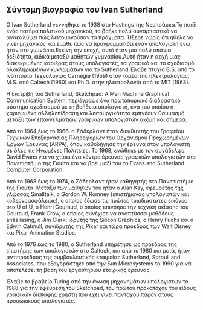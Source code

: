 ## Σύντομη βιογραφία του Ivan Sutherland

Ο Ivan Sutherland γεννήθηκε το 1938 στο Hastings της Νεμπράσκα.Το παιδί ενός πατέρα πολιτικού μηχανικού, το βρήκε πολύ συναρπαστικό να ανακαλύψει πώς λειτουργούσαν τα πράγματα. Ήξερε νωρίς ότι ήθελε να γίνει μηχανικός και έμαθε πώς να προγραμματίζει έναν υπολογιστή ενώ ήταν στο γυμνάσιο.Εκείνη την εποχή, αυτό ήταν μια πολύ σπάνια δεξιότητα, ειδικά μεταξύ μαθητών γυμνασίου.Αυτή ήταν η αρχή μιας διακεκριμένης καριέρας στους υπολογιστές, τα γραφικά και το σχεδιασμό ολοκληρωμένων κυκλωμάτων για το Sutherland.Έλαβε πτυχίο B.S. από το Ινστιτούτο Τεχνολογίας Carnegie (1959) στον τομέα της ηλεκτρολογίας, M.S. από Caltech (1960) και Ph.D. στην ηλεκτρολογία από το MIT (1963).

Η διατριβή του Sutherland, Sketchpad: A Man Machine Graphical Communication System, περιέγραψε ένα πρωτοποριακό διαδραστικό σύστημα σχεδιασμού με τη βοήθεια υπολογιστή, ένα του οποίου η χαριτωμένη αλληλεπίδραση και λειτουργικότητα εμπνέουν θαυμασμό μεταξύ των επαγγελματιών γραφικών υπολογιστών ακόμη και σήμερα.

Από το 1964 έως το 1966, ο Σάδερλαντ ήταν διευθυντής του Γραφείου Τεχνικών Επεξεργασίας Πληροφοριών του Οργανισμού Προχωρημένων Έργων Έρευνας (ARPA), όπου καθοδήγησε την έρευνα στον υπολογιστή σε όλες τις Ηνωμένες Πολιτείες. Το 1968, ενώθηκε με τον συνάδελφο David Evans για να χτίσει ένα κέντρο έρευνας γραφικών υπολογιστών στο Πανεπιστήμιο της Γιούτα και να βρει μαζί του το Evans and Sutherland Computer Corporation.

Από το 1968 έως το 1974, ο Σάδερλαντ ήταν καθηγητής στο Πανεπιστήμιο της Γιούτα. Μεταξύ των μαθητών του ήταν ο Alan Kay, εφευρέτης της γλώσσας Smalltalk, ο Gordon W. Romney (επιστήμονας υπολογιστών και κυβερνοασφάλειας), ο οποίος έδωσε τις πρώτες τρισδιάστατες εικόνες στο U of U, ο Henri Gouraud, ο οποίος επινόησε την τεχνική σκίασης του Gouraud, Frank Crow, ο οποίος συνέχισε να αναπτύσσει μεθόδους antialiasing, ο Jim Clark, ιδρυτής της Silicon Graphics, ο Henry Fuchs και ο Edwin Catmull, συνιδρυτής της Pixar και τώρα πρόεδρος των Walt Disney και Pixar Animation Studios.

Από το 1976 έως το 1980, ο Sutherland υπηρέτησε ως πρόεδρος της επιστήμης των υπολογιστών στο Caltech, και από το 1980 και μετά, ήταν αντιπρόεδρος της συμβουλευτικής εταιρείας Sutherland, Sproull and Associates, που εξαγοράστηκε από την Sun Microsystems το 1990 για να αποτελέσει τη βάση του εργαστηρίου εταιρικής έρευνας.

Έλαβε το βραβείο Turing από την ένωση μηχανημάτων υπολογιστών το 1988 για την εφεύρεση του Sketchpad, του πρώτου προκάτοχου του είδους γραφικών διεπαφής χρήστη που έχει γίνει πανταχού παρόν στους προσωπικούς υπολογιστές.
